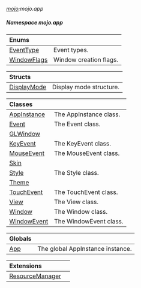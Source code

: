 _[mojo](../../modules/mojo/mojo-module.md):mojo.app_
##### Namespace mojo.app

| Enums | |
|:---|:---|
| [EventType](mojo-app-eventtype.md) | Event types. |
| [WindowFlags](mojo-app-windowflags.md) | Window creation flags. |

| Structs | |
|:---|:---|
| [DisplayMode](mojo-app-displaymode.md) | Display mode structure. |

| Classes | |
|:---|:---|
| [AppInstance](mojo-app-appinstance.md) | The AppInstance class. |
| [Event](mojo-app-event.md) | The Event class. |
| [GLWindow](mojo-app-glwindow.md) |  |
| [KeyEvent](mojo-app-keyevent.md) | The KeyEvent class. |
| [MouseEvent](mojo-app-mouseevent.md) | The MouseEvent class. |
| [Skin](mojo-app-skin.md) |  |
| [Style](mojo-app-style.md) | The Style class. |
| [Theme](mojo-app-theme.md) |  |
| [TouchEvent](mojo-app-touchevent.md) | The TouchEvent class. |
| [View](mojo-app-view.md) | The View class. |
| [Window](mojo-app-window.md) | The Window class. |
| [WindowEvent](mojo-app-windowevent.md) | The WindowEvent class. |

| Globals | |
|:---|:---|
| [App](mojo-app-app.md) | The global AppInstance instance. |

| Extensions | |
|:---|:---|
| [ResourceManager](mojo-app-resourcemanager_ext.md) |  |
